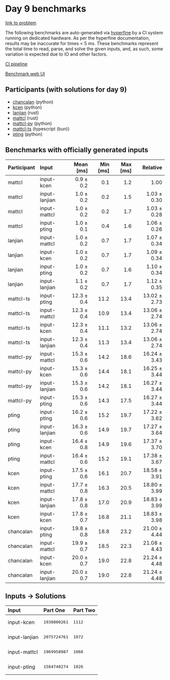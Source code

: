 # Day 9 benchmarks

[link to problem](https://adventofcode.com/2023/day/9)

The following benchmarks are auto-generated via
[hyperfine](https://github.com/sharkdp/hyperfine) by a CI system running on
dedicated hardware. As per the hyperfine documentation, results may be
inaccurate for times < 5 ms. These benchmarks represent the total time to read,
parse, and solve the given inputs, and, as such, some variation is expected due
to IO and other factors.

[CI pipeline](http://ci.papercode.net:8080/teams/main/pipelines/aoc2023)

[Benchmark web UI](https://aoc.ancalagon.black)


## Participants (with solutions for day 9)

- [chancalan](https://github.com/chancalan/aoc2023) (python)
- [kcen](https://github.com/kcen/aoc2023) (python)
- [lanjian](https://github.com/lanjian/aoc-2023) (rust)
- [mattcl](https://github.com/mattcl/aoc2023) (rust)
- [mattcl-py](https://github.com/mattcl/aoc2023-py) (python)
- [mattcl-ts](https://github.com/mattcl/aoc2023-js) (typescript (bun))
- [pting](https://github.com/pting/aoc2023) (python)


## Benchmarks with officially generated inputs

| Participant | Input | Mean [ms] | Min [ms] | Max [ms] | Relative |
|:---|:---|---:|---:|---:|---:|
| mattcl | input-kcen | 0.9 ± 0.2 | 0.1 | 1.2 | 1.00 |
| mattcl | input-lanjian | 1.0 ± 0.2 | 0.2 | 1.5 | 1.03 ± 0.30 |
| mattcl | input-mattcl | 1.0 ± 0.2 | 0.2 | 1.7 | 1.03 ± 0.28 |
| mattcl | input-pting | 1.0 ± 0.1 | 0.4 | 1.6 | 1.06 ± 0.26 |
| lanjian | input-mattcl | 1.0 ± 0.2 | 0.7 | 1.7 | 1.07 ± 0.34 |
| lanjian | input-kcen | 1.0 ± 0.2 | 0.7 | 1.7 | 1.09 ± 0.34 |
| lanjian | input-pting | 1.0 ± 0.2 | 0.7 | 1.6 | 1.10 ± 0.34 |
| lanjian | input-lanjian | 1.1 ± 0.2 | 0.7 | 1.7 | 1.12 ± 0.35 |
| mattcl-ts | input-pting | 12.3 ± 0.4 | 11.2 | 13.4 | 13.02 ± 2.73 |
| mattcl-ts | input-mattcl | 12.3 ± 0.4 | 10.9 | 13.4 | 13.06 ± 2.74 |
| mattcl-ts | input-kcen | 12.3 ± 0.4 | 11.1 | 13.2 | 13.06 ± 2.74 |
| mattcl-ts | input-lanjian | 12.3 ± 0.4 | 11.3 | 13.4 | 13.06 ± 2.74 |
| mattcl-py | input-mattcl | 15.3 ± 0.6 | 14.2 | 18.6 | 16.24 ± 3.43 |
| mattcl-py | input-kcen | 15.3 ± 0.6 | 14.4 | 18.1 | 16.25 ± 3.44 |
| mattcl-py | input-lanjian | 15.3 ± 0.6 | 14.2 | 18.1 | 16.27 ± 3.44 |
| mattcl-py | input-pting | 15.3 ± 0.6 | 14.3 | 17.5 | 16.27 ± 3.44 |
| pting | input-pting | 16.2 ± 0.6 | 15.2 | 19.7 | 17.22 ± 3.62 |
| pting | input-lanjian | 16.3 ± 0.6 | 14.9 | 19.7 | 17.27 ± 3.64 |
| pting | input-kcen | 16.4 ± 0.8 | 14.9 | 19.6 | 17.37 ± 3.70 |
| pting | input-mattcl | 16.4 ± 0.6 | 15.2 | 19.1 | 17.38 ± 3.67 |
| kcen | input-pting | 17.5 ± 0.6 | 16.1 | 20.7 | 18.58 ± 3.91 |
| kcen | input-mattcl | 17.7 ± 0.8 | 16.3 | 20.5 | 18.80 ± 3.99 |
| kcen | input-lanjian | 17.8 ± 0.8 | 17.0 | 20.9 | 18.83 ± 3.99 |
| kcen | input-kcen | 17.8 ± 0.7 | 16.8 | 21.1 | 18.83 ± 3.98 |
| chancalan | input-pting | 19.8 ± 0.8 | 18.8 | 23.2 | 21.00 ± 4.44 |
| chancalan | input-mattcl | 19.9 ± 0.7 | 18.5 | 22.3 | 21.08 ± 4.43 |
| chancalan | input-kcen | 20.0 ± 0.7 | 19.0 | 22.8 | 21.24 ± 4.48 |
| chancalan | input-lanjian | 20.0 ± 0.7 | 19.0 | 22.8 | 21.24 ± 4.48 |


## Inputs -> Solutions

| Input | Part One | Part Two |
|:---|:---|:---|
|input-kcen|<pre>1938800261</pre>|<pre>1112</pre>|
|input-lanjian|<pre>2075724761</pre>|<pre>1072</pre>|
|input-mattcl|<pre>1969958987</pre>|<pre>1068</pre>|
|input-pting|<pre>1584748274</pre>|<pre>1026</pre>|